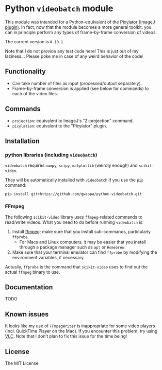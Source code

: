 # Python `videobatch` module

This module was intended for a Python-equivalent of
the [Pixylator (ImageJ plugin)](https://github.com/gwappa/Pixylator).
In fact, now that the module becomes a more general toolkit,
you can in principle perform any types of frame-by-frame conversion of videos.

The current version is `0.10.1`.

Note that I do not provide any test code here! This is just
out of my laziness...
Please poke me in case of any weird behavior of the code!

## Functionality

+ Can take number of files as input (processed/output separately).
+ Frame-by-frame conversion is applied (see below for commands) to
  each of the video files.

## Commands

+ `projection`: equivalent to ImageJ's "Z-projection" command.
+ `pixylation`: equivalent to the "Pixylator" plugin.

## Installation

### python libraries (including `videobatch`)

`videobatch` requires `numpy`, `scipy`, `matplotlib` (weirdly enough)
and `scikit-video`.

They will be automatically installed with `videobatch`
if you use the `pip` command:

```
pip install git+https://github.com/gwappa/python-videobatch.git
```

### FFmpeg

The following `scikit-video` library uses `ffmpeg`-related commands
to read/write videos.
What you need to do before running `videobatch` is:

1. Install [ffmpeg](https://ffmpeg.org/); make sure that you install
sub-commands, particularly `ffprobe`.
   + For Macs and Linux computers, it may be easier that you install
     through a package manager such as `apt` or `Homebrew`.
2. Make sure that your terminal emulator can find `ffprobe`
   by modifying the environment variables, if necessary.

Actually, `ffprobe` is the command that `scikit-video` uses to 
find out the actual `ffmpeg` binary to use.

## Documentation

TODO

## Known issues

It looks like my use of `FFmpegWriter` is inappropriate for some
video players (incl. QuickTime Player on the Mac).
If you encounter this problem, try using [VLC](http://www.videolan.org/vlc/).
Note that I don't plan to fix this issue for the time being!

## License

The MIT License

